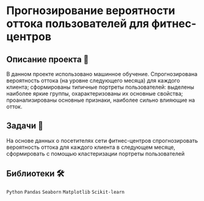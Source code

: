 #  Прогнозирование вероятности оттока пользователей для фитнес-центров

## Описание проекта 📃

В данном проекте использовано машинное обучение. Спрогнозирована вероятность оттока (на уровне следующего месяца) для каждого клиента; сформированы типичные портреты пользователей: выделены наиболее яркие группы, охарактеризованы их основные свойства; проанализированы основные признаки, наиболее сильно влияющие на отток.
## Задачи 📝

На основе данных о посетителях сети фитнес-центров спрогнозировать вероятность оттока для каждого клиента в следующем месяце, сформировать с помощью кластеризации портреты пользователей

## Библиотеки 🛠️

`Python` `Pandas` `Seaborn` `Matplotlib` `Scikit-learn`

<br>
